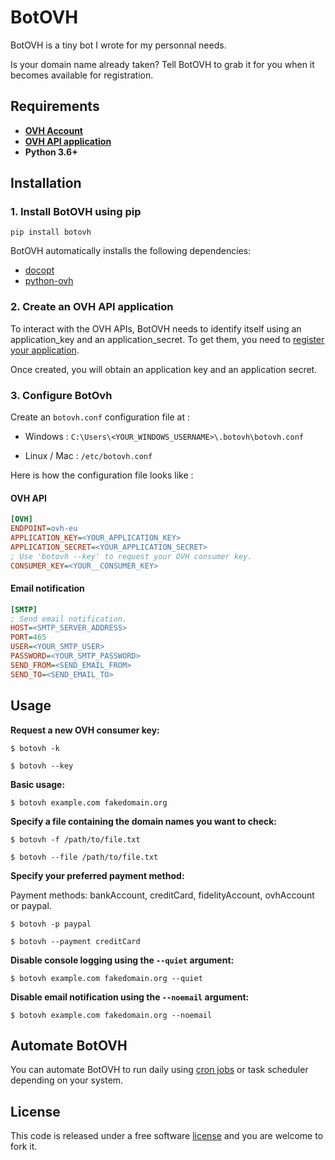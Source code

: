 # BotOVH

BotOVH is a tiny bot I wrote for my personnal needs.

Is your domain name already taken? Tell BotOVH to grab it for you when it becomes available for registration.

## Requirements

- [**OVH Account**](https://www.ovh.com/)
- [**OVH API application**](https://docs.ovh.com/gb/en/customer/first-steps-with-ovh-api/)
- **Python 3.6+**

## Installation

### 1. Install BotOVH using pip

``pip install botovh``

BotOVH automatically installs the following dependencies:

- [docopt](https://github.com/docopt/docopt)
- [python-ovh](https://github.com/ovh/python-ovh)

### 2. Create an OVH API application

To interact with the OVH APIs, BotOVH needs to identify itself using an application_key and an application_secret. To get them, you need to [register your application](https://docs.ovh.com/gb/en/customer/first-steps-with-ovh-api/).

Once created, you will obtain an application key and an application secret.

### 3. Configure BotOvh

Create an ``botovh.conf`` configuration file at :

- Windows : ``C:\Users\<YOUR_WINDOWS_USERNAME>\.botovh\botovh.conf``

- Linux / Mac : ``/etc/botovh.conf``

Here is how the configuration file looks like :

#### OVH API

```ini
[OVH]
ENDPOINT=ovh-eu
APPLICATION_KEY=<YOUR_APPLICATION_KEY>
APPLICATION_SECRET=<YOUR_APPLICATION_SECRET>
; Use 'botovh --key' to request your OVH consumer key.
CONSUMER_KEY=<YOUR__CONSUMER_KEY>
```

#### Email notification

```ini
[SMTP]
; Send email notification.
HOST=<SMTP_SERVER_ADDRESS>
PORT=465
USER=<YOUR_SMTP_USER>
PASSWORD=<YOUR_SMTP_PASSWORD>
SEND_FROM=<SEND_EMAIL_FROM>
SEND_TO=<SEND_EMAIL_TO>
```

## Usage

**Request a new OVH consumer key:**

``$ botovh -k``

``$ botovh --key``

**Basic usage:**

``$ botovh example.com fakedomain.org``

**Specify a file containing the domain names you want to check:**

``$ botovh -f /path/to/file.txt``

``$ botovh --file /path/to/file.txt``

**Specify your preferred payment method:**

Payment methods: bankAccount, creditCard, fidelityAccount, ovhAccount or paypal.

``$ botovh -p paypal``

``$ botovh --payment creditCard``

**Disable console logging using the ``--quiet`` argument:**

``$ botovh example.com fakedomain.org --quiet``

**Disable email notification using the ``--noemail`` argument:**

``$ botovh example.com fakedomain.org --noemail``

## Automate BotOVH

You can automate BotOVH to run daily using [cron jobs](https://help.ubuntu.com/community/CronHowto) or task scheduler depending on your system.

## License

This code is released under a free software [license](LICENSE) and you are welcome to fork it.
